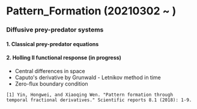 # Pattern_Formation (20210302 ~ )


### Diffusive prey-predator systems 
#### 1. Classical prey-predator equations

#### 2. Holling II functional response (in progress)
- Central differences in space
- Caputo's derivative by Grunwald - Letnikov method in time
- Zero-flux boundary condition
```
[1] Yin, Hongwei, and Xiaoqing Wen. "Pattern formation through temporal fractional derivatives." Scientific reports 8.1 (2018): 1-9.
```
